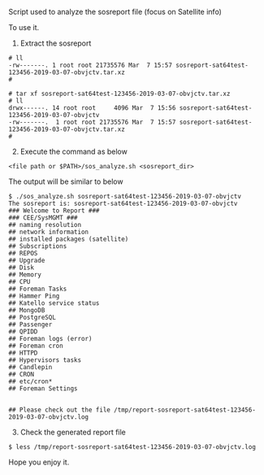 Script used to analyze the sosreport file (focus on Satellite info)

To use it.

1. Extract the sosreport
```
# ll
-rw-------. 1 root root 21735576 Mar  7 15:57 sosreport-sat64test-123456-2019-03-07-obvjctv.tar.xz
#

# tar xf sosreport-sat64test-123456-2019-03-07-obvjctv.tar.xz 
# ll
drwx------. 14 root root     4096 Mar  7 15:56 sosreport-sat64test-123456-2019-03-07-obvjctv
-rw-------.  1 root root 21735576 Mar  7 15:57 sosreport-sat64test-123456-2019-03-07-obvjctv.tar.xz
# 
```
2. Execute the command as below 
```
<file path or $PATH>/sos_analyze.sh <sosreport_dir>
```
The output will be similar to below
```
$ ./sos_analyze.sh sosreport-sat64test-123456-2019-03-07-obvjctv
The sosreport is: sosreport-sat64test-123456-2019-03-07-obvjctv
### Welcome to Report ###
### CEE/SysMGMT ###
## naming resolution
## network information
## installed packages (satellite)
## Subscriptions
## REPOS
## Upgrade
## Disk
## Memory
## CPU
## Foreman Tasks
## Hammer Ping
## Katello service status
## MongoDB
## PostgreSQL
## Passenger
## QPIDD
## Foreman logs (error)
## Foreman cron
## HTTPD
## Hypervisors tasks
## Candlepin
## CRON
## etc/cron*
## Foreman Settings


## Please check out the file /tmp/report-sosreport-sat64test-123456-2019-03-07-obvjctv.log
```
3. Check the generated report file
```
$ less /tmp/report-sosreport-sat64test-123456-2019-03-07-obvjctv.log
```

Hope you enjoy it.
